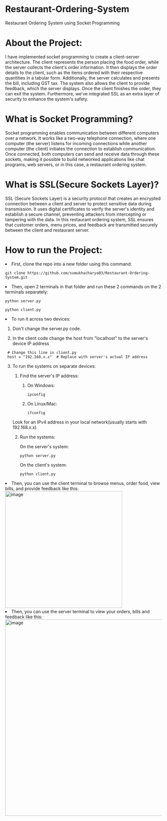 # Restaurant-Ordering-System
Restaurant Ordering System using Socket Programming

# About the Project:

I have implemented socket programming to create a client-server architecture. The client represents the person placing the food order, while the server collects the client's order information. It then displays the order details to the client, such as the items ordered with their respective quantities in a tabular form. Additionally, the server calculates and presents the bill, including GST tax. The system also allows the client to provide feedback, which the server displays. Once the client finishes the order, they can exit the system. Furthermore, we've integrated SSL as an extra layer of security to enhance the system's safety.

# What is Socket Programming?
Socket programming enables communication between different computers over a network. It works like a two-way telephone connection, where one computer (the server) listens for incoming connections while another computer (the client) initiates the connection to establish communication. Once connected, both computers can send and receive data through these sockets, making it possible to build networked applications like chat programs, web servers, or in this case, a restaurant ordering system.

# What is SSL(Secure Sockets Layer)?
SSL (Secure Sockets Layer) is a security protocol that creates an encrypted connection between a client and server to protect sensitive data during transmission. It uses digital certificates to verify the server's identity and establish a secure channel, preventing attackers from intercepting or tampering with the data. In this restaurant ordering system, SSL ensures that customer orders, menu prices, and feedback are transmitted securely between the client and restaurant server.

# How to run the Project:

<li>
  First, clone the repo into a new folder using this command:

  
  ```git bash
  git clone https://github.com/sumukhacharya03/Restaurant-Ordering-System.git
```
</li>

<li>
  Then, open 2 terminals in that folder and run these 2 commands on the 2 terminals separately:


  ```git bash
  python server.py
  ```

```git bash
python client.py
  ```
</li>

<li>
  To run it across two devices:
  
  1. Don't change the server.py code.
    
  2. In the client code change the host from "localhost" to the server's device IP address
  
 ```git bash
  # Change this line in client.py
  host = "192.168.x.x"  # Replace with server's actual IP address
  ```

  3. To run the systems on separate devices:
     
       1. Find the server's IP address:
          1. On Windows:
             ```git bash
             ipconfig
             ```
             
          2. On Linux/Mac:
             ```git bash
             ifconfig
             ```

      Look for an IPv4 address in your local network(usually starts with 192.168.x.x)
     
     2. Run the systems:

        On the server's system:
        
        ```git bash
        python server.py
        ```

        On the client's system:

        ```git bash
        python client.py
        ```
</li>

<li>
  Then, you can use the client terminal to browse menus, order food, view bills, and provide feedback like this:


  <img width="376" alt="image" src="https://github.com/user-attachments/assets/26a8e396-7850-4ce8-a903-a584445cec62" />

</li>

<li>
  Then, you can use the server terminal to view your orders, bills and feedback like this:

  
  <img width="632" alt="image" src="https://github.com/user-attachments/assets/93f6687a-6644-4a75-8b34-2e26e4772c20" />

</li>
